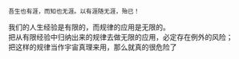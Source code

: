 ```
吾生也有涯，而知也无涯。以有涯随无涯，殆已！
```
我们的人生经验是有限的，而规律的应用是无限的。    
把从有限经验中归纳出来的规律去做无限的应用，必定存在例外的风险；    
把这样的规律当作宇宙真理来用，那么就真的很危险了
